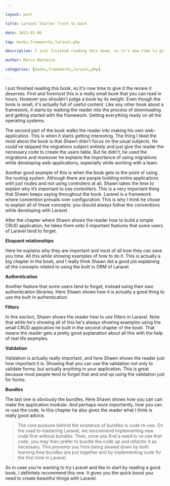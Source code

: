 ---
layout: post
title: Laravel Starter front to back
date: 2013-01-08
tag: books,frameworks,laravel,php
description: I just finished reading this book, so it's now time to give it the review it deserves. First and foremost this is a really small book that you can read
author: Marco Monteiro
categories: [books,frameworks,laravel,php]
---

I just finished reading this book, so it's now time to give it the review it deserves. First and foremost this is a really small book that you can read in hours. However you shouldn't judge a book by its weight. Even though the book is small, it's actually full of useful content.
Like any other book about a framework, it starts by walking the reader into the process of downloading and getting started with the framework. Getting everything ready on all the operating systems.
<!--more-->
The second part of the book walks the reader into making his own web-application. This is when it starts getting interesting. The thing I liked the most about the book is that Shawn didn't focus on the usual subjects. He could've skipped the migrations subject entirely and just give the reader the necessary code to create the users table. But he didn't, he used the migrations and moreover he explains the importance of using migrations while developing web-applications, especially while working with a team.

Another good example of this is when the book gets to the point of using the routing system. Although there are people building entire applications with just routes and not using controllers at all, Shawn takes the time to explain why it’s important to use controllers. This is a very important thing that Shawn keeps saying throughout the book. Laravel is a framework where convention prevails over configuration. This is why I think he chose to explain all of these concepts: you should always follow the conventions while developing with Laravel.

After the chapter where Shawn shows the reader how to build a simple CRUD application, he takes them onto 5 important features that some users of Laravel tend to forget.

**Eloquent relationships**

Here he explains why they are important and most of all how they can save you time. All this while showing examples of how to do it. This is actually a big chapter in the book, and I really think Shawn did a good job explaining all the concepts related to using the built in ORM of Laravel.

**Authentication**

Another feature that some users tend to forget, instead using their own authentication libraries. Here Shawn shows how it is actually a good thing to use the built in authentication.

**Filters**

In this section, Shawn shows the reader how to use filters in Laravel. Note that while he's showing all of this he's always showing examples using the small CRUD application he built in the second chapter of the book. That means the reader gets a pretty good explanation about all this with the help of real life examples.

**Validation**

Validation is actually really important, and here Shawn shows the reader just how important it is. Showing that you can use the validation not only to validate forms, but actually anything in your application. This is great because most people tend to forget that and end up using the validation just for forms.

**Bundles**

The last one is obviously the bundles. Here Shawn shows how you can can make the application modular. And perhaps more importantly, how you can re-use the code. In this chapter he also gives the reader what I think is really good advice.

> The core purpose behind the existence of bundles is code re-use. On the road to mastering Laravel, we recommend implementing new code first without bundles. Then, once you find a need to re-use that code, you may then prefer to bundle the code up and refactor it as necessary. This prevents you from being slowed down by both learning how bundles are put together and by implementing code for the first time in Laravel.

So in case you're wanting to try Laravel and like to start by reading a good book, I definitely recommend this one. It gives you the quick boost you need to create beautiful things with Laravel.